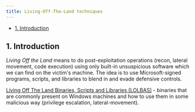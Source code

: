 ```yaml
---
title: Living-Off-The-Land techniques
---
```


- [1. Introduction](#1-introduction)

## 1. Introduction
_Living Off the Land_ means to do post-exploitation operations (recon, lateral movement, code execution) using only built-in unsuspicious software which we can find on the victim's machine. The idea is to use Microsoft-signed programs, scripts, and libraries to blend in and evade defensive controls.

[Living Off The Land Binaries, Scripts and Libraries (LOLBAS)](https://lolbas-project.github.io/#) - binaries that are commonly present on Windows machines and how to use them in some malicious way (privilege escalation, lateral-movement).
